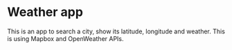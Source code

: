 # Weather app

This is an app to search a city, show its latitude, longitude and weather. This is using Mapbox and OpenWeather APIs.

